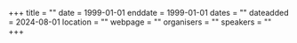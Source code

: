 +++
title = ""
date = 1999-01-01
enddate = 1999-01-01
dates = ""
dateadded = 2024-08-01
location = ""
webpage = ""
organisers = ""
speakers = ""
+++
